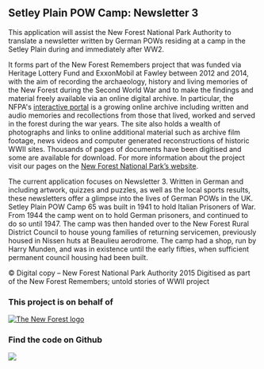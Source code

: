 ## Setley Plain POW Camp: Newsletter 3
       
This application will assist the New Forest National Park Authority to translate a newsletter written by German POWs residing at a camp in the Setley Plain during and immediately after WW2.

It forms part of the New Forest Remembers project that was funded via Heritage Lottery Fund and ExxonMobil at Fawley between 2012 and 2014, with the aim of recording the archaeology, 
history and living memories of the New Forest during the Second World War and to make the findings and material freely available via an online digital archive. In particular, the NFPA's 
[interactive portal](http://www.newforestww2.org) is a growing online archive including written and audio memories and recollections from those that lived, worked and served in the forest during the war years. The site also holds a wealth of photographs and links to online additional material such as archive film footage, news videos and computer generated reconstructions of historic WWII sites. Thousands of pages of documents have been digitised and some are available for download.
For more information about the project visit our pages on the [New Forest National Park’s website](https://www.newforestnpa.gov.uk/wwii).
       
The current application focuses on Newsletter 3. Written in German and including artwork, quizzes and puzzles, as well as the local sports results, these newsletters offer a glimpse into the lives of German POWs in the UK. 
Setley Plain POW Camp 65 was built in 1941 to hold Italian Prisoners of War. From 1944 the camp went on to hold German prisoners, and continued to do so until 1947. 
The camp was then handed over to the New Forest Rural District Council to house young families of returning servicemen, previously housed in Nissen huts at Beaulieu aerodrome. 
The camp had a shop, run by Harry Munden, and was in existence until the early fifties, when sufficient permanent council housing had been built.
     
© Digital copy – New Forest National Park Authority 2015
Digitised as part of the New Forest Remembers; untold stories of WWII project
       
### This project is on behalf of
[![The New Forest logo](http://micropasts.org/wp-content/uploads/2015/01/ww2-e1422369603874.jpeg)](http://www.newforestww2.org)

### Find the code on Github
[![](https://crowdfunded.micropasts.org/assets/learn/github-ee049d767e762a0c6626051203a31f6e.png)](http://github.com/micropasts/NewForest-GermanPOW)
